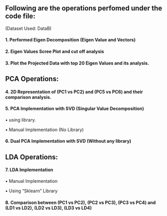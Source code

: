 ## Following are the operations perfomed under the code file:
(Dataset Used: DataB)

#### 1.	Performed Eigen Decomposition (Eigen Value and Vectors)
#### 2.	Eigen Values Scree Plot and cut off analysis
#### 3.	Plot the Projected Data with top 20 Eigen Values and its analysis.

## PCA Operations:
#### 4.	2D Representation of (PC1 vs PC2) and (PC5 vs PC6) and their comparison analysis.
#### 5.	PCA Implementation with SVD (Singular Value Decomposition)
•	using library.

•	Manual Implementation (No Library)

#### 6.	Dual PCA Implementation with SVD (Without any library)

## LDA Operations:
#### 7.	LDA Implementation
•	Manual Implementation

•	Using “Sklearn” Library

#### 8.	Comparison between (PC1 vs PC2), (PC2 vs PC3), (PC3 vs PC4) and (LD1 vs LD2), (LD2 vs LD3), (LD3 vs LD4)  
